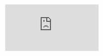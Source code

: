 ![Flowchart of leapyear program](https://github.com/isabellebretl/CS362-HW3/blob/main/CS362%20HW1.pdf)
